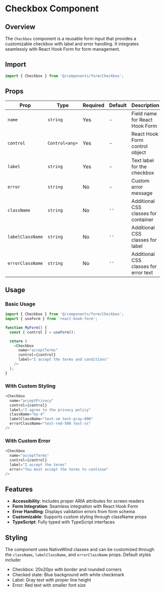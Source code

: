 # Checkbox Component

## Overview

The `Checkbox` component is a reusable form input that provides a customizable checkbox with label and error handling. It integrates seamlessly with React Hook Form for form management.

## Import

```typescript
import { Checkbox } from '@/components/form/Checkbox';
```

## Props

| Prop | Type | Required | Default | Description |
|------|------|----------|---------|-------------|
| `name` | `string` | Yes | - | Field name for React Hook Form |
| `control` | `Control<any>` | Yes | - | React Hook Form control object |
| `label` | `string` | Yes | - | Text label for the checkbox |
| `error` | `string` | No | - | Custom error message |
| `className` | `string` | No | `''` | Additional CSS classes for container |
| `labelClassName` | `string` | No | `''` | Additional CSS classes for label |
| `errorClassName` | `string` | No | `''` | Additional CSS classes for error text |

## Usage

### Basic Usage

```typescript
import { Checkbox } from '@/components/form/Checkbox';
import { useForm } from 'react-hook-form';

function MyForm() {
  const { control } = useForm();

  return (
    <Checkbox
      name="acceptTerms"
      control={control}
      label="I accept the terms and conditions"
    />
  );
}
```

### With Custom Styling

```typescript
<Checkbox
  name="acceptPrivacy"
  control={control}
  label="I agree to the privacy policy"
  className="my-4"
  labelClassName="text-sm text-gray-600"
  errorClassName="text-red-500 text-xs"
/>
```

### With Custom Error

```typescript
<Checkbox
  name="acceptTerms"
  control={control}
  label="I accept the terms"
  error="You must accept the terms to continue"
/>
```

## Features

- **Accessibility**: Includes proper ARIA attributes for screen readers
- **Form Integration**: Seamless integration with React Hook Form
- **Error Handling**: Displays validation errors from form schema
- **Customizable**: Supports custom styling through className props
- **TypeScript**: Fully typed with TypeScript interfaces

## Styling

The component uses NativeWind classes and can be customized through the `className`, `labelClassName`, and `errorClassName` props. Default styles include:

- Checkbox: 20x20px with border and rounded corners
- Checked state: Blue background with white checkmark
- Label: Gray text with proper line height
- Error: Red text with smaller font size 